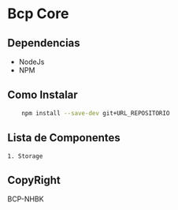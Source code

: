 Bcp Core
=========

Dependencias
------------

* NodeJs
* NPM

Como Instalar
-------------

````bash
	npm install --save-dev git+URL_REPOSITORIO
````

Lista de Componentes
--------------------

	1. Storage

CopyRight
---------

BCP-NHBK

